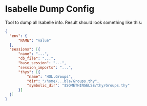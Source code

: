 # Isabelle Dump Config
Tool to dump all Isabelle info. Result should look something like this:

```json
{
  "env": {
      "NAME": "value"
  },
  "sessions": [{
      "name": "...",
      "db_file": "...",
      "base_session": "...",
      "session_imports": "...",
      "thys": [{
          "name": "HOL.Groups",
          "dir": "/home/...bla/Groups.thy",
          "symbolic_dir": "$SOMETHINGELSE/thy/Groups.thy"
      }]
  }]
}
```
